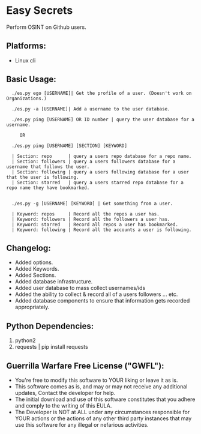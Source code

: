 # Easy Secrets
Perform OSINT on Github users.

Platforms:
---------
- Linux cli

Basic Usage:
------------
      ./es.py ego [USERNAME]| Get the profile of a user. (Doesn't work on Organizations.)

      ./es.py -a [USERNAME]| Add a username to the user database.

      ./es.py ping [USERNAME] OR ID number | query the user database for a username.

         OR

      ./es.py ping [USERNAME] [SECTION] [KEYWORD]

      | Section: repo      | query a users repo database for a repo name.
      | Section: followers | query a users followers database for a username that follows the user.
      | Section: following | query a users following database for a user that the user is following.
      | Section: starred   | query a users starred repo database for a repo name they have bookmarked.


      ./es.py -g [USERNAME] [KEYWORD] | Get something from a user.

      | Keyword: repos     | Record all the repos a user has.
      | Keyword: followers | Record all the followers a user has.
      | Keyword: starred   | Record all repos a user has bookmarked.
      | Keyword: following | Record all the accounts a user is following.

Changelog:
----------
- Added options.
- Added Keywords.
- Added Sections.
- Added database infrastructure.
- Added user database to mass collect usernames/ids
- Added the ability to collect & record all of a users followers ... etc.
- Added database components to ensure that information gets recorded appropriately.

Python Dependencies:
--------------------
1. python2
2. requests | pip install requests

Guerrilla Warfare Free License ("GWFL"):
----------------------------------------
- You're free to modify this software to YOUR liking or leave it as is.
- This software comes as is, and may or may not receive any additional updates, Contact the developer for help.
- The initial download and use of this software constitutes that you adhere and comply to the writing of this EULA.
- The Developer is NOT at ALL under any circumstances responsible for YOUR actions or the actions of any other third party instances that may use this software for any illegal or nefarious activities.
